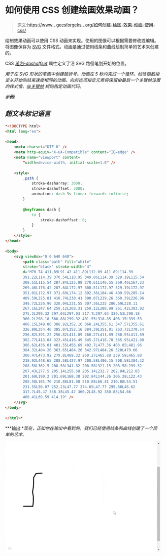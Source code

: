 # 如何使用 CSS 创建绘画效果动画？

> 原文:[https://www . geesforgeks . org/如何创建-绘图-效果-动画-使用-css/](https://www.geeksforgeeks.org/how-to-create-drawing-effect-animation-using-css/)

绘制效果动画可以使用 CSS 动画来实现。使用的图像可以根据需要修改或编辑。将图像保存为 [SVG](https://www.geeksforgeeks.org/html-svg-basics/) 文件格式。动画是通过使用线条和曲线绘制简单的艺术来创建的。

CSS [*笔划-dashoffset*](https://www.geeksforgeeks.org/css-stroke-dashoffset-property/) 属性定义了沿 SVG 路径笔划开始的位置。

[](https://www.geeksforgeeks.org/svg-stroke-dasharray-attribute/)*用于在 SVG 形状的笔画中创建破折号。动画在 5 秒内完成一个循环。线性函数指定从开始到结束速度相同的动画。*向前*选项指定元素将保留由最后一个关键帧设置的样式值。[*@关键帧*](https://www.geeksforgeeks.org/css-animation-and-keyframes-property/) 规则指定动画代码。*

***示例:***

## *超文本标记语言*

```html
*<!DOCTYPE html>
<html lang="en">

<head>
    <meta charset="UTF-8" />
    <meta http-equiv="X-UA-Compatible" content="IE=edge" />
    <meta name="viewport" content=
        "width=device-width, initial-scale=1.0" />

    <style>
        .path {
            stroke-dasharray: 3000;
            stroke-dashoffset: 3000;
            animation: dash 5s linear forwards infinite;
        }

        @keyframes dash {
            to {
                stroke-dashoffset: 0;
            }
        }
    </style>
</head>

<body>
    <svg viewBox="0 0 640 640">
        <path class="path" fill="white" 
        stroke="black" stroke-width="4" 
        d="M70.74 411.89L91.42 411.89L112.09 411.89L114.39 
        391.22L114.39 370.54L110.95 349.86L114.39 329.19L115.54 
        308.51L115.54 287.84L125.88 270.61L146.55 269.46L167.23 
        269.46L176.42 287.84L172.97 308.51L172.97 329.19L172.97 
        351.01L172.97 371.69L174.12 392.36L184.46 409.59L205.14
        409.59L225.81 410.74L230.41 390.07L229.26 369.39L226.96 
        348.72L226.96 328.04L231.55 307.36L235 286.69L228.11 
        267.16L247.64 259.12L268.31 259.12L288.99 261.42L303.92 
        275.2L299.32 297.03L297.03 317.7L297.03 339.53L298.18 
        360.2L298.18 380.88L299.32 401.55L318.85 406.15L339.53 
        406.15L349.86 388.92L352.16 368.24L355.61 347.57L355.61 
        326.89L354.46 305.07L352.16 284.39L351.01 263.72L370.54 
        256.82L391.22 256.82L411.89 260.27L411.89 280.95L411.89 
        302.77L413.04 323.45L416.49 345.27L418.78 365.95L421.08 
        386.62L436.01 401.55L456.69 402.7L477.36 403.85L481.96 
        384.32L484.26 363.65L484.26 342.97L484.26 320L479.66 
        300.47L473.92 279.8L469.32 260.27L465.88 239.59L465.88 
        218.92L448.65 208.58L427.97 208.58L406.15 208.58L384.32 
        208.58L362.5 208.58L341.82 208.58L321.15 208.58L299.32 
        207.43L277.5 205.14L255.68 205.14L232.7 202.84L212.03 
        201.69L190.2 201.69L168.38 202.84L144.26 206.28L122.43 
        208.58L101.76 210.88L81.08 210.88L60.41 210.88L53.51 
        231.55L50.07 252.23L47.77 274.05L47.77 295.88L46.62 
        317.7L45.47 338.38L45.47 360.2L48.92 380.88L54.66 
        400.41L69.59 414.19" />
    </svg>
</body>

</html>*
```

***输出:**现在，正如你在输出中看到的，我们已经使用线条和曲线创建了一个简单的艺术。*

*![](img/75f449e806d34c427ff9f74b55a75d78.png)*